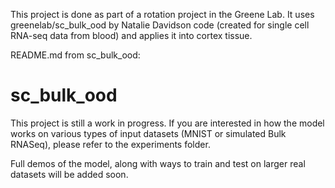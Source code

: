 This project is done as part of a rotation project in the Greene Lab. It uses greenelab/sc_bulk_ood by Natalie Davidson code (created for single cell RNA-seq data from blood) and applies it into cortex tissue. 

README.md from sc_bulk_ood:
# sc_bulk_ood

This project is still a work in progress. If you are interested in how the model works
on various types of input datasets (MNIST or simulated Bulk RNASeq), please refer to the experiments folder.

Full demos of the model, along with ways to train and test on larger real datasets will be added soon.

